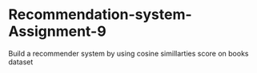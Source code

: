 # Recommendation-system-Assignment-9
Build a recommender system by using cosine simillarties score on books dataset
